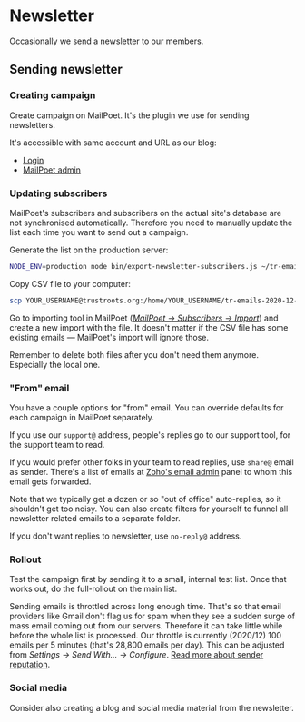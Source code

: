 # Newsletter

Occasionally we send a newsletter to our members.

## Sending newsletter

### Creating campaign

Create campaign on MailPoet. It's the plugin we use for sending newsletters.

It's accessible with same account and URL as our blog:

- [Login](https://ideas.trustroots.org/wp-admin/)
- [MailPoet admin](https://ideas.trustroots.org/wp-admin/admin.php?page=mailpoet-newsletters)

### Updating subscribers

MailPoet's subscribers and subscribers on the actual site's database are not synchronised automatically. Therefore you need to manually update the list each time you want to send out a campaign.

Generate the list on the production server:

```bash
NODE_ENV=production node bin/export-newsletter-subscribers.js ~/tr-emails-2020-12-24.csv
```

Copy CSV file to your computer:

```bash
scp YOUR_USERNAME@trustroots.org:/home/YOUR_USERNAME/tr-emails-2020-12-24.csv ~/local-folder
```

Go to importing tool in MailPoet ([_MailPoet → Subscribers → Import_](https://ideas.trustroots.org/wp-admin/admin.php?page=mailpoet-import)) and create a new import with the file. It doesn't matter if the CSV file has some existing emails — MailPoet's import will ignore those.

Remember to delete both files after you don't need them anymore. Especially the local one.

### "From" email

You have a couple options for "from" email. You can override defaults for each campaign in MailPoet separately.

If you use our `support@` address, people's replies go to our support tool, for the support team to read.

If you would prefer other folks in your team to read replies, use `share@` email as sender. There's a list of emails at [Zoho's email admin](https://mailadmin.zoho.com/) panel to whom this email gets forwarded.

Note that we typically get a dozen or so "out of office" auto-replies, so it shouldn't get too noisy. You can also create filters for yourself to funnel all newsletter related emails to a separate folder.

If you don't want replies to newsletter, use `no-reply@` address.

### Rollout

Test the campaign first by sending it to a small, internal test list. Once that works out, do the full-rollout on the main list.

Sending emails is throttled across long enough time. That's so that email providers like Gmail don't flag us for spam when they see a sudden surge of mass email coming out from our servers. Therefore it can take little while before the whole list is processed. Our throttle is currently (2020/12) 100 emails per 5 minutes (that's 28,800 emails per day). This can be adjusted from _Settings → Send With… → Configure_. [Read more about sender reputation](https://www.sparkpost.com/resources/email-explained/email-sender-reputation/).

### Social media

Consider also creating a blog and social media material from the newsletter.
